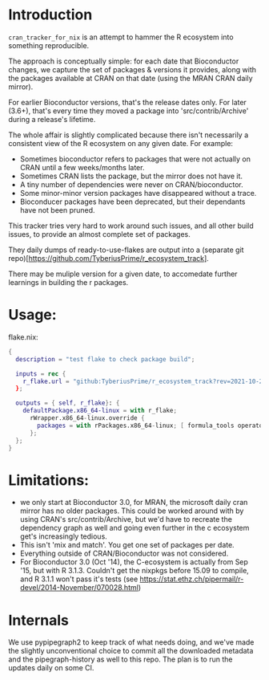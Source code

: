 # Introduction

`cran_tracker_for_nix` is an attempt to hammer the R ecosystem into
something reproducible.

The approach is conceptually simple: for each date that Bioconductor
changes, we capture the set of packages & versions it provides,
along with the packages available at CRAN on that date (using the MRAN CRAN daily mirror).

For earlier Bioconductor versions, that's the release dates only.
For later (3.6+), that's every time they moved a package into 'src/contrib/Archive'
during a release's lifetime.

The whole affair is slightly complicated because there isn't necessarily
a consistent view of the R ecosystem on any given date.  For example:

 * Sometimes bioconductor refers to packages that were not actually on CRAN until a few weeks/months later.
 * Sometimes CRAN lists the package, but the mirror does not have it.
 * A tiny number of dependencies were never on CRAN/bioconductor.
 * Some minor-minor version packages have disappeared without a trace.
 * Bioconducer packages have been deprecated, but their dependants have not been pruned.

This tracker tries very hard to work around such issues, and all other build issues,
to provide an almost complete set of packages.


They daily dumps of ready-to-use-flakes are output into a (separate git repo)[https://github.com/TyberiusPrime/r_ecosystem_track].

There may be muliple version for a given date, to accomedate further learnings in building the r packages.


# Usage:
flake.nix:
```nix
{
  description = "test flake to check package build";

  inputs = rec {
    r_flake.url = "github:TyberiusPrime/r_ecosystem_track?rev=2021-10-29_1" # that's bioconductor 3.14, one day post release date
  };

  outputs = { self, r_flake}: {
    defaultPackage.x86_64-linux = with r_flake;
      rWrapper.x86_64-linux.override {
        packages = with rPackages.x86_64-linux; [ formula_tools operator_tools ];
      };
  };
}
```


# Limitations:

 * we only start at Bioconductor 3.0, for MRAN, the microsoft daily cran mirror has no older packages.
   This could be worked around with by using CRAN's src/contrib/Archive, but we'd have to recreate the dependency graph as well
    and going even further in the c ecosystem get's increasingly tedious.
 * This isn't 'mix and match'. You get one set of packages per date.
 * Everything outside of CRAN/Bioconductor was not considered.
 * For Bioconductor 3.0 (Oct '14), the C-ecosystem is actually from Sep '15, but with R 3.1.3. Couldn't get the nixpkgs before 15.09 to compile, and R 3.1.1 won't pass it's tests (see https://stat.ethz.ch/pipermail/r-devel/2014-November/070028.html)


# Internals

We use pypipegraph2 to keep track of what needs doing,
and we've made the slightly unconventional choice to commit all the downloaded metadata
and the pipegraph-history as well to this repo. The plan is to run the updates
daily on some CI.

